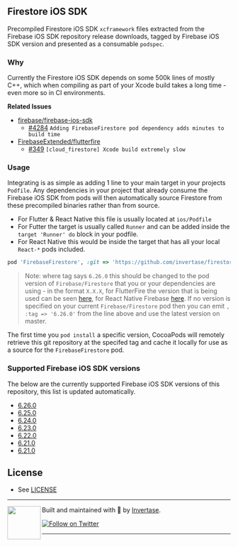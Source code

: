 ## Firestore iOS SDK

Precompiled Firestore iOS SDK `xcframework` files extracted from the Firebase iOS SDK repository release downloads, tagged by Firebase iOS SDK version and presented as a consumable `podspec`.

### Why

Currently the Firestore iOS SDK depends on some 500k lines of mostly C++, which when compiling as part of your Xcode build takes a long time - even more so in CI environments.

**Related Issues**

- [firebase/firebase-ios-sdk](https://github.com/firebase/firebase-ios-sdk)
  - [#4284](https://github.com/firebase/firebase-ios-sdk/issues/4284) `Adding FirebaseFirestore pod dependency adds minutes to build time`
- [FirebaseExtended/flutterfire](https://github.com/FirebaseExtended/flutterfire)
  - [#349](https://github.com/FirebaseExtended/flutterfire/issues/349) `[cloud_firestore] Xcode build extremely slow`

### Usage

Integrating is as simple as adding 1 line to your main target in your projects `Podfile`. Any dependencies in your project that already consume the Firebase iOS SDK from pods will then automatically source Firestore from these precompiled binaries rather than from source.

 - For Flutter & React Native this file is usually located at `ios/Podfile`
 - For Futter the target is usually called `Runner` and can be added inside the `target 'Runner' do` block in your podfile.
 - For React Native this would be inside the target that has all your local `React-*` pods included.


```ruby
pod 'FirebaseFirestore', :git => 'https://github.com/invertase/firestore-ios-sdk-frameworks.git', :tag => '6.26.0'
```

> Note: where tag says `6.26.0` this should be changed to the pod version of `Firebase/Firestore` that you or your dependencies are using - in the format `X.X.X`, for FlutterFire the version that is being used can be seen [here](https://github.com/FirebaseExtended/flutterfire/blob/master/packages/cloud_firestore/cloud_firestore/ios/cloud_firestore.podspec), for React Native Firebase [here](https://github.com/invertase/react-native-firebase/blob/master/packages/app/package.json#L70). If no version is specified on your current `Firebase/Firestore` pod then you can emit `, :tag => '6.26.0'` from the line above and use the latest version on master.

The first time you `pod install` a specific version, CocoaPods will remotely retrieve this git repository at the specifed tag and cache it locally for use as a source for the `FirebaseFirestore` pod.

### Supported Firebase iOS SDK versions

The below are the currently supported Firebase iOS SDK versions of this repository, this list is updated automatically.

<!--NEW_VERSION_PLACEHOLDER-->
 - [6.26.0](https://github.com/invertase/firestore-ios-sdk-frameworks/releases/tag/6.26.0)
 - [6.25.0](https://github.com/invertase/firestore-ios-sdk-frameworks/releases/tag/6.25.0)
 - [6.24.0](https://github.com/invertase/firestore-ios-sdk-frameworks/releases/tag/6.24.0)
 - [6.23.0](https://github.com/invertase/firestore-ios-sdk-frameworks/releases/tag/6.23.0)
 - [6.22.0](https://github.com/invertase/firestore-ios-sdk-frameworks/releases/tag/6.22.0)
 - [6.21.0](https://github.com/invertase/firestore-ios-sdk-frameworks/releases/tag/6.21.0)
 - [6.21.0](https://github.com/invertase/firestore-ios-sdk-frameworks/releases/tag/6.21.0)

## License

- See [LICENSE](/LICENSE)

---

<p>
  <img align="left" width="75px" src="https://static.invertase.io/assets/invertase-logo-small.png">
  <p align="left">
    Built and maintained with 💛 by <a href="https://invertase.io">Invertase</a>.
  </p>
  <p align="left">
    <a href="https://twitter.com/invertaseio"><img src="https://img.shields.io/twitter/follow/invertaseio.svg?style=flat-square&colorA=1da1f2&colorB=&label=Follow%20on%20Twitter" alt="Follow on Twitter"></a>
  </p>
</p>

---
